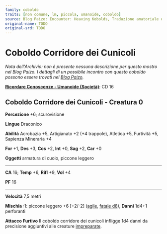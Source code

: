 ```yaml
---
family: coboldo
traits: [non comune, lm, piccola, umanoide, coboldo]
source: Blog Paizo: Encounter: Heaving Kobolds, Traduzione amatoriale dell'Archivio approvata da Giochi Uniti
original-name: TODO
original-srd: TODO
---
```


# Coboldo Corridore dei Cunicoli

_Nota dell'Archivio: non è presente nessuna descrizione per questo mostro nel
Blog Paizo. I dettagli di un possibile incontro con questo coboldo possono
essere trovati nel
[Blog Paizo](https://paizo.com/community/blog/v5748dyo6shjd)._

**[Ricordare Conoscenze - Umanoide (Società)](/azioni/ricordare-conoscenze)**:
CD 16

## Coboldo Corridore dei Cunicoli - Creatura 0

**Percezione** +6; scurovisione

**Lingue** Draconico

**Abilità** Acrobazia +5, Artigianato +2 (+4 trappole), Atletica +5, Furtività
+5, Sapienza Mineraria +4

**For** +1, **Des** +3, **Cos** +2, **Int** +0, **Sag** +2, **Car** +0

**Oggetti** armatura di cuoio, piccone leggero

---

**CA** 16; **Temp** +6, **Rifl** +9, **Vol** +4

**PF** 16

---

**Velocità** 7,5 metri

**Mischia** :1: piccone leggero +6 \[+2/-2] ([agile](/tratti/agile),
[fatale d8](/tratti/fatale)), **Danni** 1d4+1 perforanti

**Attacco Furtivo** Il coboldo corridore dei cunicoli infligge 1d4 danni da
precisione aggiuntivi alle creature [impreparate](/condizioni/impreparato).
